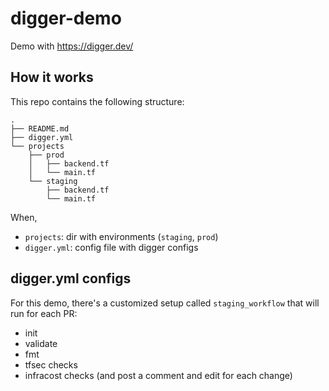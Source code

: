 # digger-demo
Demo with https://digger.dev/

## How it works

This repo contains the following structure:
```
.
├── README.md
├── digger.yml
└── projects
    ├── prod
    │   ├── backend.tf
    │   └── main.tf
    └── staging
        ├── backend.tf
        └── main.tf
```

When,   
* `projects`: dir with environments (`staging`, `prod`)   
* `digger.yml`: config file with digger configs   

## digger.yml configs
For this demo, there's a customized setup called `staging_workflow` that will run for each PR:
* init
* validate
* fmt
* tfsec checks
* infracost checks (and post a comment and edit for each change)

